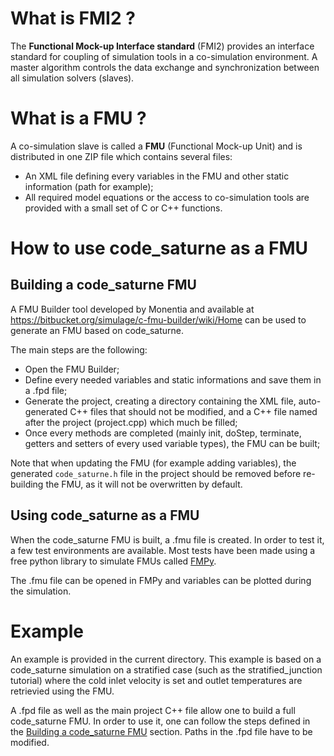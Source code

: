 What is FMI2 ?
==============

The __Functional Mock-up Interface standard__ (FMI2) provides an interface
standard for coupling of simulation tools in a co-simulation environment. A
master algorithm controls the data exchange and synchronization between all
simulation solvers (slaves).

What is a FMU ?
===============

A co-simulation slave is called a __FMU__ (Functional Mock-up Unit) and is
distributed in one ZIP file which contains several files:
* An XML file defining every variables in the FMU and other static information
(path for example);
* All required model equations or the access to co-simulation tools are provided
with a small set of C or C++ functions.

How to use code_saturne as a FMU
================================

Building a code_saturne FMU
---------------------------

A FMU Builder tool developed by Monentia and available at
https://bitbucket.org/simulage/c-fmu-builder/wiki/Home
can be used to generate an FMU based on code_saturne.

The main steps are the following:
* Open the FMU Builder;
* Define every needed variables and static informations and save
them in a .fpd file;
* Generate the project, creating a directory containing the XML file,
auto-generated C++ files that should not be modified, and a C++ file named
after the project (project.cpp) which much be filled;
* Once every methods are completed (mainly init, doStep, terminate, getters and
setters of every used variable types), the FMU can be built;

Note that when updating the FMU (for example adding variables), the
generated `code_saturne.h` file in the project should be removed before
re-building the FMU, as it will not be overwritten by default.

Using code_saturne as a FMU
---------------------------

When the code_saturne FMU is built, a .fmu file is created. In order to test it,
a few test environments are available. Most tests have been made using a free
python library to simulate FMUs called
[FMPy](https://github.com/CATIA-Systems/FMPy).

The .fmu file can be opened in FMPy and variables can be plotted during the
simulation.

Example
=======

An example is provided in the current directory. This example is based on a
code_saturne simulation on a stratified case (such as the stratified_junction
tutorial) where the cold inlet velocity is set and outlet temperatures are
retrievied using the FMU.

A .fpd file as well as the main project C++ file allow one to build a full
code_saturne FMU. In order to use it, one can follow the steps defined in the 
[Building a code_saturne FMU](#building-a-code_saturne-fmu) section. Paths in
the .fpd file have to be modified.
